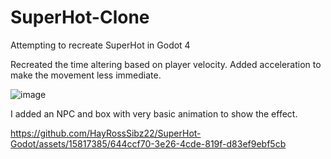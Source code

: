 # SuperHot-Clone
 Attempting to recreate SuperHot in Godot 4

Recreated the time altering based on player velocity. Added acceleration to make the movement less immediate.

![image](https://github.com/HayRossSibz22/SuperHot-Godot/assets/15817385/9e4762cc-9185-4448-8675-e0c471ed51c6)

I added an NPC and box with very basic animation to show the effect.

https://github.com/HayRossSibz22/SuperHot-Godot/assets/15817385/644ccf70-3e26-4cde-819f-d83ef9ebf5cb

